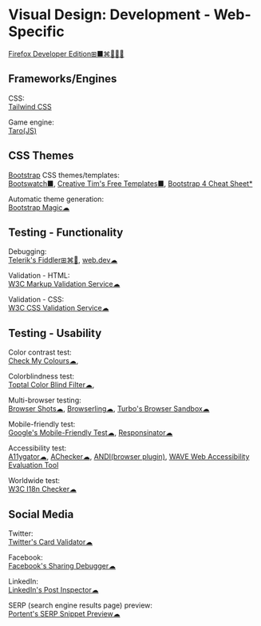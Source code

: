 # Visual Design: Development - Web-Specific

[Firefox Developer Edition⊞■⌘🐧🍎🤖](https://www.mozilla.org/en-US/firefox/developer/)

## Frameworks/Engines

CSS:  
[Tailwind CSS](https://tailwindcss.com/)

Game engine:  
[Taro(JS)](https://www.echou.xyz/taro/)

## CSS Themes

[Bootstrap](https://getbootstrap.com/) CSS themes/templates:  
[Bootswatch■](https://bootswatch.com/),
[Creative Tim's Free Templates■](https://www.creative-tim.com/templates/free),
[Bootstrap 4 Cheat Sheet*](https://hackerthemes.com/bootstrap-cheatsheet/)

Automatic theme generation:  
[Bootstrap Magic☁](https://pikock.github.io/bootstrap-magic/)

## Testing - Functionality

Debugging:  
[Telerik's Fiddler⊞⌘🐧](https://www.telerik.com/fiddler),
[web.dev☁](https://web.dev/)

Validation - HTML:  
[W3C Markup Validation Service☁](https://validator.w3.org/)

Validation - CSS:  
[W3C CSS Validation Service☁](http://jigsaw.w3.org/css-validator/)

## Testing - Usability

Color contrast test:  
[Check My Colours☁](http://www.checkmycolours.com/),

Colorblindness test:  
[Toptal Color Blind Filter☁](https://www.toptal.com/designers/colorfilter),

Multi-browser testing:  
[Browser Shots☁](http://browsershots.org/),
[Browserling☁](https://www.browserling.com/),
[Turbo's Browser Sandbox☁](https://turbo.net/browsers)

Mobile-friendly test:  
[Google's Mobile-Friendly Test☁](https://search.google.com/test/mobile-friendly),
[Responsinator☁](https://www.responsinator.com/)

Accessibility test:  
[A11ygator☁](https://a11ygator.chialab.io/),
[AChecker☁](https://achecker.ca/),
[ANDI(browser plugin)](https://www.ssa.gov/accessibility/andi/help/install.html),
[WAVE Web Accessibility Evaluation Tool](https://wave.webaim.org/)

Worldwide test:  
[W3C I18n Checker☁](https://validator.w3.org/i18n-checker/)

## Social Media

Twitter:  
[Twitter's Card Validator☁](https://cards-dev.twitter.com/validator)

Facebook:  
[Facebook's Sharing Debugger☁](https://developers.facebook.com/tools/debug/)

LinkedIn:  
[LinkedIn's Post Inspector☁](https://www.linkedin.com/post-inspector/)

SERP (search engine results page) preview:  
[Portent's SERP Snippet Preview☁](https://www.portent.com/serp-preview-tool/)

